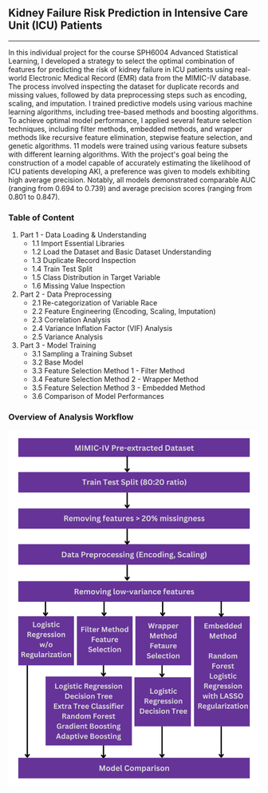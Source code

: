 ## Kidney Failure Risk Prediction in Intensive Care Unit (ICU) Patients

***

In this individual project for the course SPH6004 Advanced Statistical Learning, I developed a strategy to select the optimal combination of features for predicting the risk of kidney failure in ICU patients using real-world Electronic Medical Record (EMR) data from the MIMIC-IV database. The process involved inspecting the dataset for duplicate records and missing values, followed by data preprocessing steps such as encoding, scaling, and imputation. I trained predictive models using various machine learning algorithms, including tree-based methods and boosting algorithms. To achieve optimal model performance, I applied several feature selection techniques, including filter methods, embedded methods, and wrapper methods like recursive feature elimination, stepwise feature selection, and genetic algorithms. 11 models were trained using various feature subsets with different learning algorithms. With the project's goal being the construction of a model capable of accurately estimating the likelihood of ICU patients developing AKI, a preference was given to models exhibiting high average precision. Notably, all models demonstrated comparable AUC (ranging from 0.694 to 0.739) and average precision scores (ranging from 0.801 to 0.847).

### Table of Content

1. Part 1 - Data Loading & Understanding
   * 1.1 Import Essential Libraries
   * 1.2 Load the Dataset and Basic Dataset Understanding
   * 1.3 Duplicate Record Inspection
   * 1.4 Train Test Split
   * 1.5 Class Distribution in Target Variable
   * 1.6 Missing Value Inspection
2. Part 2 - Data Preprocessing
   * 2.1 Re-categorization of Variable Race
   * 2.2 Feature Engineering (Encoding, Scaling, Imputation)
   * 2.3 Correlation Analysis
   * 2.4 Variance Inflation Factor (VIF) Analysis
   * 2.5 Variance Analysis
3. Part 3 - Model Training
   * 3.1 Sampling a Training Subset
   * 3.2 Base Model
   * 3.3 Feature Selection Method 1 - Filter Method
   * 3.4 Feature Selection Method 2 - Wrapper Method
   * 3.5 Feature Selection Method 3 - Embedded Method
   * 3.6 Comparison of Model Performances


### Overview of Analysis Workflow

![workflow](image/workflow.png)